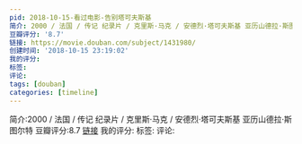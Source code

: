 ```yaml
---
pid: 2018-10-15-看过电影-告别塔可夫斯基
简介: 2000 / 法国 / 传记 纪录片 / 克里斯·马克 / 安德烈·塔可夫斯基 亚历山德拉·斯图尔特
豆瓣评分: '8.7'
链接: https://movie.douban.com/subject/1431980/
创建时间: '2018-10-15 23:19:02'
我的评分:
标签:
评论:
tags: [douban]
categories: [timeline]
---
```

简介:2000 / 法国 / 传记 纪录片 / 克里斯·马克 / 安德烈·塔可夫斯基 亚历山德拉·斯图尔特
豆瓣评分:8.7
[链接](https://movie.douban.com/subject/1431980/)
我的评分:
标签:
评论:
